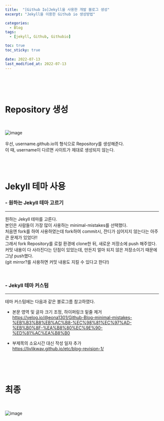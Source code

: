 ```yaml
---
title:  "[Github Io]Jekyll을 사용한 개발 블로그 생성"
excerpt: "Jekyll을 이용한 Github io 생성방법"

categories:
  - Blog
tags:
  - [jekyll, Github, Githubio]

toc: true
toc_sticky: true
 
date: 2022-07-13
last_modified_at: 2022-07-13
---
```

<br>
<br>
<br>

# Repository 생성

<br>

![image](https://user-images.githubusercontent.com/84084372/178898730-4e84d11b-8975-423e-a5ec-ecf0069401d0.png) <br>
<br>우선, username.github.io의 형식으로 Repository를 생성해준다.<br>
이 때, username이 다르면 사이트가 제대로 생성되지 않는다.<br>

<br>
<br>

# Jekyll 테마 사용

### - 원하는 Jekyll 테마 고르기
----
원하는 Jekyll 테마를 고른다.<br>
본인은 사람들이 가장 많이 사용하는 minimal-mistakes를 선택했다.<br>
처음엔 fork를 하여 사용하였는데 fork하여 commit시, 잔디가 심어지지 않는다는 아주 큰 문제가 있었다!!<br>
그래서 fork Repository를 로컬 환경에 clone한 뒤, 새로운 저장소에 push 해주었다.<br>
커밋 내용이 다 사라진다는 단점이 있었는데, 만든지 얼마 되지 않은 저장소이기 때문에 그냥 push했다.<br>
(git mirror?를 사용하면 커밋 내용도 지킬 수 있다고 한다!)<br>

<br>

### - Jekyll 테마 커스텀
---
테마 커스텀에는 다음과 같은 블로그름 참고하였다.

- 본문 영역 및 글자 크기 조정, 하이퍼링크 밑줄 제거 <br>
https://velog.io/@eona1301/Github-Blog-minimal-mistakes-%EB%B3%B8%EB%AC%B8-%EC%98%81%EC%97%AD-%EB%B0%8F-%EA%B8%80%EC%9E%90-%ED%81%AC%EA%B8%B0 <br>

- 부제목의 소요시간 대신 작성 일자 추가 <br>
https://livlikwav.github.io/etc/blog-revision-1/ <br>

<br>
<br>
<br>

# 최종

<br>

![image](https://user-images.githubusercontent.com/84084372/178899861-8cceb0bc-208b-4dec-888d-d8b7aa7d8b7e.png)
